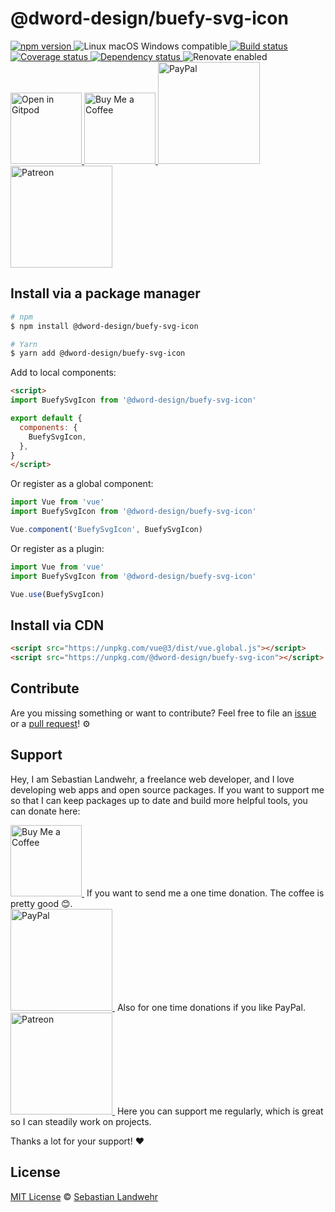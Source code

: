 <!-- TITLE/ -->
# @dword-design/buefy-svg-icon
<!-- /TITLE -->

<!-- BADGES/ -->
  <p>
    <a href="https://npmjs.org/package/@dword-design/buefy-svg-icon">
      <img
        src="https://img.shields.io/npm/v/@dword-design/buefy-svg-icon.svg"
        alt="npm version"
      >
    </a><img src="https://img.shields.io/badge/os-linux%20%7C%C2%A0macos%20%7C%C2%A0windows-blue" alt="Linux macOS Windows compatible"><a href="https://github.com/dword-design/buefy-svg-icon/actions">
      <img
        src="https://github.com/dword-design/buefy-svg-icon/workflows/build/badge.svg"
        alt="Build status"
      >
    </a><a href="https://codecov.io/gh/dword-design/buefy-svg-icon">
      <img
        src="https://codecov.io/gh/dword-design/buefy-svg-icon/branch/master/graph/badge.svg"
        alt="Coverage status"
      >
    </a><a href="https://david-dm.org/dword-design/buefy-svg-icon">
      <img src="https://img.shields.io/david/dword-design/buefy-svg-icon" alt="Dependency status">
    </a><img src="https://img.shields.io/badge/renovate-enabled-brightgreen" alt="Renovate enabled"><br/><a href="https://gitpod.io/#https://github.com/dword-design/buefy-svg-icon">
      <img
        src="https://gitpod.io/button/open-in-gitpod.svg"
        alt="Open in Gitpod"
        width="114"
      >
    </a><a href="https://www.buymeacoffee.com/dword">
      <img
        src="https://www.buymeacoffee.com/assets/img/guidelines/download-assets-sm-2.svg"
        alt="Buy Me a Coffee"
        width="114"
      >
    </a><a href="https://paypal.me/SebastianLandwehr">
      <img
        src="https://sebastianlandwehr.com/images/paypal.svg"
        alt="PayPal"
        width="163"
      >
    </a><a href="https://www.patreon.com/dworddesign">
      <img
        src="https://sebastianlandwehr.com/images/patreon.svg"
        alt="Patreon"
        width="163"
      >
    </a>
</p>
<!-- /BADGES -->

<!-- DESCRIPTION/ -->

<!-- /DESCRIPTION -->

<!-- INSTALL/ -->
## Install via a package manager

```bash
# npm
$ npm install @dword-design/buefy-svg-icon

# Yarn
$ yarn add @dword-design/buefy-svg-icon
```

Add to local components:

```html
<script>
import BuefySvgIcon from '@dword-design/buefy-svg-icon'

export default {
  components: {
    BuefySvgIcon,
  },
}
</script>
```

Or register as a global component:

```js
import Vue from 'vue'
import BuefySvgIcon from '@dword-design/buefy-svg-icon'

Vue.component('BuefySvgIcon', BuefySvgIcon)
```

Or register as a plugin:

```js
import Vue from 'vue'
import BuefySvgIcon from '@dword-design/buefy-svg-icon'

Vue.use(BuefySvgIcon)
```

## Install via CDN

```html
<script src="https://unpkg.com/vue@3/dist/vue.global.js"></script>
<script src="https://unpkg.com/@dword-design/buefy-svg-icon"></script>
```
<!-- /INSTALL -->

<!-- LICENSE/ -->
## Contribute

Are you missing something or want to contribute? Feel free to file an [issue](https://github.com/dword-design/buefy-svg-icon/issues) or a [pull request](https://github.com/dword-design/buefy-svg-icon/pulls)! ⚙️

## Support

Hey, I am Sebastian Landwehr, a freelance web developer, and I love developing web apps and open source packages. If you want to support me so that I can keep packages up to date and build more helpful tools, you can donate here:

<p>
  <a href="https://www.buymeacoffee.com/dword">
    <img
      src="https://www.buymeacoffee.com/assets/img/guidelines/download-assets-sm-2.svg"
      alt="Buy Me a Coffee"
      width="114"
    >
  </a>&nbsp;If you want to send me a one time donation. The coffee is pretty good 😊.<br/>
  <a href="https://paypal.me/SebastianLandwehr">
    <img
      src="https://sebastianlandwehr.com/images/paypal.svg"
      alt="PayPal"
      width="163"
    >
  </a>&nbsp;Also for one time donations if you like PayPal.<br/>
  <a href="https://www.patreon.com/dworddesign">
    <img
      src="https://sebastianlandwehr.com/images/patreon.svg"
      alt="Patreon"
      width="163"
    >
  </a>&nbsp;Here you can support me regularly, which is great so I can steadily work on projects.
</p>

Thanks a lot for your support! ❤️

## License

[MIT License](https://opensource.org/licenses/MIT) © [Sebastian Landwehr](https://sebastianlandwehr.com)
<!-- /LICENSE -->
